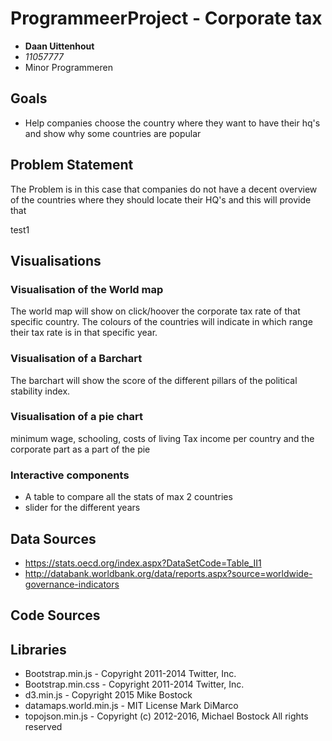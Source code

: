 # ProgrammeerProject - Corporate tax
-  **Daan Uittenhout**
-  *11057777*
-  Minor Programmeren

## Goals
- Help companies choose the country where they want to have their hq's and show why some countries are popular
## Problem Statement
The Problem is in this case that companies do not have a decent overview of the countries where they should locate their HQ's and this will provide that

test1

## Visualisations
### Visualisation of the World map
The world map will show on click/hoover the corporate tax rate of that specific country. The colours of the countries will indicate in which range their tax rate is in that specific year.
### Visualisation of a Barchart
The barchart will show the score of the different pillars of the political stability index.
### Visualisation of a pie chart
minimum wage, schooling, costs of living
Tax income per country and the corporate part as a part of the pie
### Interactive components
* A table to compare all the stats of max 2 countries
* slider for the different years

## Data Sources
- https://stats.oecd.org/index.aspx?DataSetCode=Table_II1
- http://databank.worldbank.org/data/reports.aspx?source=worldwide-governance-indicators
## Code Sources

## Libraries
* Bootstrap.min.js - Copyright 2011-2014 Twitter, Inc.
* Bootstrap.min.css - Copyright 2011-2014 Twitter, Inc.
* d3.min.js - Copyright 2015 Mike Bostock
* datamaps.world.min.js - MIT License Mark DiMarco
* topojson.min.js - Copyright (c) 2012-2016, Michael Bostock All rights reserved
